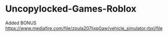 # Uncopylocked-Games-Roblox

Added BONUS https://www.mediafire.com/file/zpula207ljxp0aw/vehicle_simulator.rbxl/file
